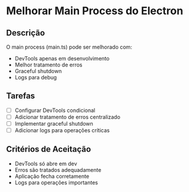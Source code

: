 # Melhorar Main Process do Electron

## Descrição

O main process (main.ts) pode ser melhorado com:

- DevTools apenas em desenvolvimento
- Melhor tratamento de erros
- Graceful shutdown
- Logs para debug

## Tarefas

- [ ] Configurar DevTools condicional
- [ ] Adicionar tratamento de erros centralizado
- [ ] Implementar graceful shutdown
- [ ] Adicionar logs para operações críticas

## Critérios de Aceitação

- DevTools só abre em dev
- Erros são tratados adequadamente
- Aplicação fecha corretamente
- Logs para operações importantes
